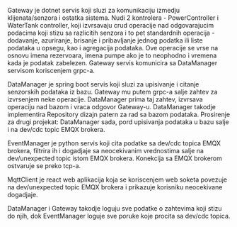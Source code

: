 Gateway je dotnet servis koji sluzi za komunikaciju izmedju klijenata/senzora i ostatka sistema.
Nudi 2 kontrolera - PowerController i WaterTank controller, koji izvrsavaju crud operacije
nad odgovarajucim podacima koji stizu sa razlicitih senzora i to pet standardnih operacija -
dodavanje, azuriranje, brisanje i pribavljanje jednog podatka ili liste podataka u opsegu,
kao i agregacija podataka. Ove operacije se vrse na osnovu imena rezervoara, imena pumpe ako
je to neophodno i vremena kada je podatak zabelezen. Gateway servis komunicira sa DataManager
servisom koriscenjem grpc-a.

DataManager je spring boot servis koji sluzi za upisivanje i citanje senzorskih podataka iz bazu.
Gateway mu putem grpc-a salje zahtev za izvrsenjem neke operacije. DataManager prima taj zahtev,
izvrsava operaciju nad bazom i vraca odgovor Gateway-u. DataManager takodje implementira
Repository dizajn patern za rad sa bazom podataka.
Prosirenje za drugi projekat: DataManager sada, pord upisivanja podataka u bazu salje i na
dev/cdc topic EMQX brokera.

EventManager je python servis koji cita podatke sa dev/cdc topica EMQX brokera, filtrira ih
i dogadjaje sa neocekivanim vrednostima salje na dev/unexpected topic istom EMQX brokera.
Konekcija sa EMQX brokerom ostvaruje se preko tcp-a.

MqttClient je react web aplikacija koja se koriscenjem web soketa povezuje na dev/unexpected
topic EMQX brokera i prikazuje korisniku neocekivane dogadjaje.

DataManager i Gateway takodje loguju sve podatke o zahtevima koji stizu do njih, dok EventManager
loguje sve poruke koje procita sa dev/cdc topica.
